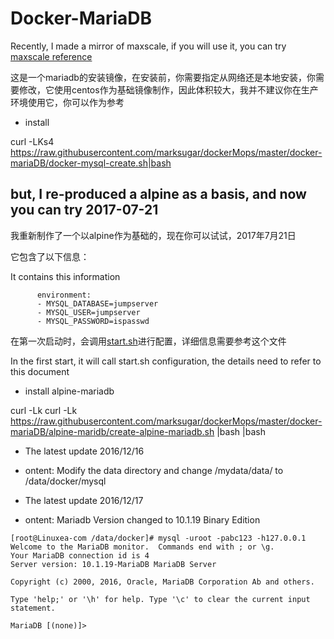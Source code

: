 # Docker-MariaDB

Recently, I made a mirror of maxscale, if you will use it, you can try [maxscale reference](https://github.com/LinuxEA-Mark/maxscale/tree/master/conf)

这是一个mariadb的安装镜像，在安装前，你需要指定从网络还是本地安装，你需要修改，它使用centos作为基础镜像制作，因此体积较大，我并不建议你在生产环境使用它，你可以作为参考

* install

curl -LKs4 https://raw.githubusercontent.com/marksugar/dockerMops/master/docker-mariaDB/docker-mysql-create.sh|bash 

## but, I re-produced a alpine as a basis, and now you can try 2017-07-21

我重新制作了一个以alpine作为基础的，现在你可以试试，2017年7月21日

它包含了以下信息：

It contains this information
```
      environment:
      - MYSQL_DATABASE=jumpserver
      - MYSQL_USER=jumpserver
      - MYSQL_PASSWORD=ispasswd
 ```
在第一次启动时，会调用[start.sh](https://raw.githubusercontent.com/marksugar/dockerMops/master/docker-mariaDB/alpine-maridb/start.sh)进行配置，详细信息需要参考这个文件

In the first start, it will call start.sh configuration, the details need to refer to this document

* install alpine-mariadb

curl -Lk curl -Lk https://raw.githubusercontent.com/marksugar/dockerMops/master/docker-mariaDB/alpine-maridb/create-alpine-mariadb.sh |bash |bash

* The latest update 2016/12/16
* ontent:
Modify the data directory and change /mydata/data/ to  /data/docker/mysql

* The latest update 2016/12/17
* ontent: Mariadb Version changed to 10.1.19 Binary Edition

```
[root@Linuxea-com /data/docker]# mysql -uroot -pabc123 -h127.0.0.1
Welcome to the MariaDB monitor.  Commands end with ; or \g.
Your MariaDB connection id is 4
Server version: 10.1.19-MariaDB MariaDB Server

Copyright (c) 2000, 2016, Oracle, MariaDB Corporation Ab and others.

Type 'help;' or '\h' for help. Type '\c' to clear the current input statement.

MariaDB [(none)]> 
```

